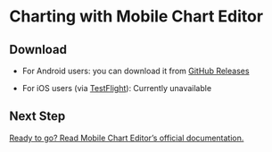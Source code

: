# Charting with Mobile Chart Editor

## Download

- For Android users: you can download it from [GitHub Releases](https://github.com/CatalinTermure/Cytoid-Chart-Editor/releases)

- For iOS users (via [TestFlight](https://apps.apple.com/app/testflight/id899247664)): Currently unavailable

## Next Step

[Ready to go? Read Mobile Chart Editor’s official documentation.](https://github.com/CatalinTermure/Cytoid-Chart-Editor/wiki)
